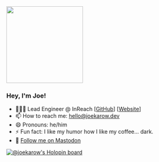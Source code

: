 <img src="https://user-images.githubusercontent.com/58997957/155750589-9c93dec3-bde0-40dd-be31-c8920c453025.png" width=200>

### Hey, I'm Joe!

- 👨🏻‍💻 Lead Engineer @ InReach [[GitHub](https://github.com/weareinreach)] [[Website](https://inreach.org)]
- 📫 How to reach me: hello@joekarow.dev
- 😄 Pronouns: he/him
- ⚡ Fun fact: I like my humor how I like my coffee... dark.
- 🐘 <a rel="me" href="https://mas.to/@JoeKarow">Follow me on Mastodon</a>

<!--- - 🌱 I’m always learning full stack web development. --->
<!--- - 🤔 I’m looking for help with getting started in freelancing. --->
<!--- - 👯 I’m looking to collaborate on ... --->
<!--- - 💬 Ask me about ... --->


[![@joekarow's Holopin board](https://holopin.me/joekarow)](https://holopin.io/@joekarow)
